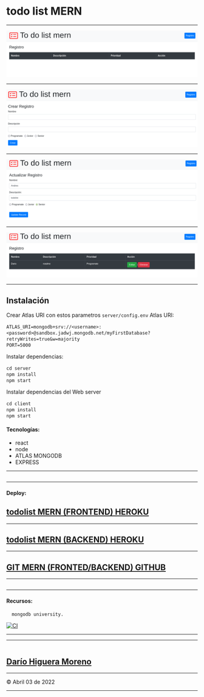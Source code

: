 # todo list MERN

---
![ToDoList_Mern](./img/TodoListMERN.png  "MERN")

---

![Registro](./img/crearRegistro.png   "Registro")

---

![Actualizar](./img/actualizar.png   "Actualizar")

---

![Actualizar](./img/eliminarEditar.png   "Actualizar")

---

## Instalación

Crear Atlas URI con estos parametros `server/config.env` Atlas URI:
```
ATLAS_URI=mongodb+srv://<username>:<password>@sandbox.jadwj.mongodb.net/myFirstDatabase?retryWrites=true&w=majority
PORT=5000
```
Instalar dependencias:
```
cd server
npm install
npm start
```

Instalar dependencias del Web server
```
cd client
npm install
npm start
```

#### Tecnologías:

- react
- node
- ATLAS MONGODB
- EXPRESS

---
```
```
---

#### Deploy:

## [todolist MERN (FRONTEND) HEROKU](https://todofrond.herokuapp.com/)
___
## [todolist MERN (BACKEND) HEROKU](https://todonodjs.herokuapp.com/)

---

## [GIT MERN (FRONTED/BACKEND) GITHUB](https://github.com/dariohimo/todolistmern)

___
```
``` 
---
#### Recursos:
      mongodb university.


[![CI](https://github.com/mongodb-developer/mern-stack-example/actions/workflows/main.yaml/badge.svg)](https://github.com/dariohimo)

---
____
```
```
## [Darío Higuera Moreno](https://github.com/dariohimo)
---
&copy; Abril 03 de 2022

---

